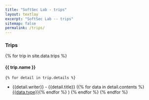 ```yaml
---
title: "SoftSec Lab - trips"
layout: textlay
excerpt: "SoftSec Lab -- trips"
sitemap: false
permalink: /trips/
---
```

### Trips


{% for trip in site.data.trips %}
#### {{ trip.name }}
    {% for detail in trip.details %}
* {{detail.writer}} - {{detail.title}} ({% for data in detail.contents %} <a href="{{data.href}}" target="_blank">{{data.type}}</a>{% endfor %} )
    {% endfor %}
{% endfor %}

